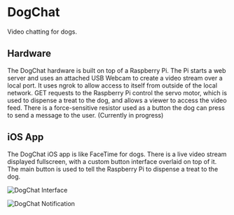 DogChat
===========

Video chatting for dogs.

Hardware
------

The DogChat hardware is built on top of a Raspberry Pi. The Pi starts a web server and uses an attached USB Webcam to create a video stream over a local port. It uses ngrok to allow access to itself from outside of the local network. GET requests to the Raspberry Pi control the servo motor, which is used to dispense a treat to the dog, and allows a viewer to access the video feed. There is a force-sensitive resistor used as a button the dog can press to send a message to the user. (Currently in progress)

iOS App
------

The DogChat iOS app is like FaceTime for dogs. There is a live video stream displayed fullscreen, with a custom button interface overlaid on top of it. The main button is used to tell the Raspberry Pi to dispense a treat to the dog.

![DogChat Interface](https://github.com/lauraskelton "DogChat Interface")

![DogChat Notification](https://github.com/lauraskelton "DogChat Notification")